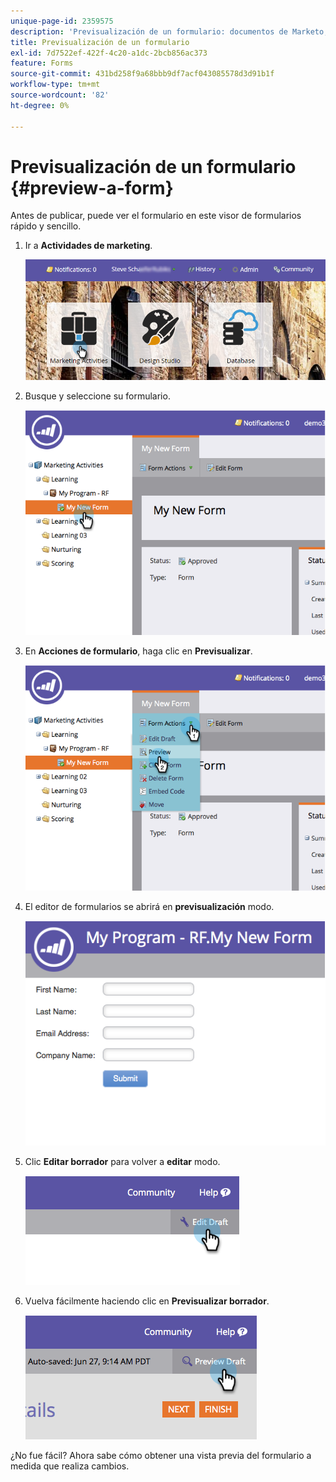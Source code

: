 ```yaml
---
unique-page-id: 2359575
description: 'Previsualización de un formulario: documentos de Marketo, documentación del producto'
title: Previsualización de un formulario
exl-id: 7d7522ef-422f-4c20-a1dc-2bcb856ac373
feature: Forms
source-git-commit: 431bd258f9a68bbb9df7acf043085578d3d91b1f
workflow-type: tm+mt
source-wordcount: '82'
ht-degree: 0%

---
```


# Previsualización de un formulario {#preview-a-form}

Antes de publicar, puede ver el formulario en este visor de formularios rápido y sencillo.

1. Ir a **Actividades de marketing**.

   ![](assets/login-marketing-activities-6.png)

1. Busque y seleccione su formulario.

   ![](assets/image2014-9-15-17-3a45-3a51.png)

1. En **Acciones de formulario**, haga clic en **Previsualizar**.

   ![](assets/image2014-9-15-17-3a46-3a9.png)

1. El editor de formularios se abrirá en **previsualización** modo.

   ![](assets/image2014-9-15-17-3a46-3a17.png)

1. Clic **Editar borrador** para volver a **editar** modo.

   ![](assets/image2014-9-15-17-3a46-3a37.png)

1. Vuelva fácilmente haciendo clic en **Previsualizar borrador**.

   ![](assets/image2014-9-15-17-3a46-3a45.png)

¿No fue fácil? Ahora sabe cómo obtener una vista previa del formulario a medida que realiza cambios.
